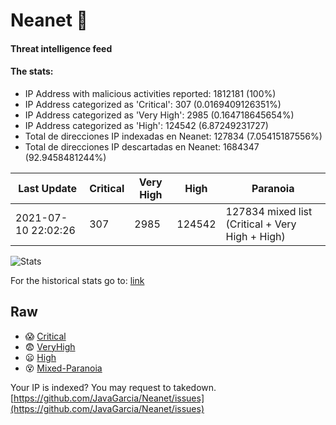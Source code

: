 # Neanet :hocho:
#### Threat intelligence feed
#### The stats:

- IP Address with malicious activities reported: 1812181 (100%)
- IP Address categorized as 'Critical':  307 (0.0169409126351%)
- IP Address categorized as 'Very High':  2985 (0.164718645654%)
- IP Address categorized as 'High':  124542 (6.87249231727)
- Total de direcciones IP indexadas en Neanet:  127834 (7.05415187556%)
- Total de direcciones IP descartadas en Neanet:  1684347 (92.9458481244%)

| Last Update | Critical | Very High | High | Paranoia |
| --- | --- | --- | --- | --- |
| 2021-07-10 22:02:26 | 307 | 2985 | 124542 | 127834 mixed list (Critical + Very High + High)|

![Stats](https://docs.google.com/spreadsheets/d/e/2PACX-1vSnaNMIXVabIpDJjufMlzH7poXnshF3mgd8Is1g9ytUEzVsP5my4Trn8f-xkoLLQ38xpL3HtmUexLo6/pubchart?oid=501124687&format=image)

For the historical stats go to: [link](/stats.csv)
## Raw
- :scream: [Critical](https://raw.githubusercontent.com/JavaGarcia/Neanet/master/blacklists/neanet_critical.txt)
- :fearful: [VeryHigh](https://raw.githubusercontent.com/JavaGarcia/Neanet/master/blacklists/neanet_veryHigh.txtt)
- :frowning: [High](https://raw.githubusercontent.com/JavaGarcia/Neanet/master/blacklists/neanet_high.txt)
- :dizzy_face: [Mixed-Paranoia](https://raw.githubusercontent.com/JavaGarcia/Neanet/master/blacklists/neanet_all.txt)


Your IP is indexed? You may request to takedown. [https://github.com/JavaGarcia/Neanet/issues](https://github.com/JavaGarcia/Neanet/issues)


















































































































































































































































































































































































































































































































































































































































































































































































































































































































































































































































































































































































































































































































































































































































































































































































































































































































































































































































































































































































































































































































































































































































































































































































































































































































































































































































































































































































































































































































































































































































































































































































































































































































































































































































































































































































































































































































































































































































































































































































































































































































































































































































































































































































































































































































































































































































































































































































































































































































































































































































































































































































































































































































































































































































































































































































































































































































































































































































































































































































































































































































































































































































































































































































































































































































































































































































































































































































































































































































































































































































































































































































































































































































































































































































































































































































































































































































